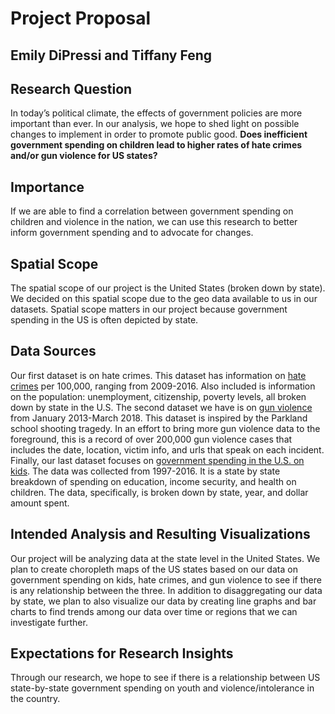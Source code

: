 # Project Proposal 

## Emily DiPressi and Tiffany Feng 

## Research Question

In today’s political climate, the effects of government policies are more important than ever. In our analysis, we hope to shed light on possible changes to implement in order to promote public good. **Does inefficient government spending on children lead to higher rates of hate crimes and/or gun violence for US states?**


## Importance

If we are able to find a correlation between government spending on children and violence in the nation, we can use this research to better inform government spending and to advocate for changes.

## Spatial Scope

The spatial scope of our project is the United States (broken down by state). We decided on this spatial scope due to the geo data available to us in our datasets. Spatial scope matters in our project because government spending in the US is often depicted by state.

## Data Sources

Our first dataset is on hate crimes. This dataset has information on [hate crimes](https://github.com/fivethirtyeight/data/tree/master/hate-crimes) per 100,000, ranging from 2009-2016. Also included is information on the population: unemployment, citizenship, poverty levels, all broken down by state in the U.S. The second dataset we have is on [gun violence](https://www.kaggle.com/jameslko/gun-violence-data) from January 2013-March 2018. This dataset is inspired by the Parkland school shooting tragedy. In an effort to bring more gun violence data to the foreground, this is a record of over 200,000 gun violence cases that includes the date, location, victim info, and urls that speak on each incident. Finally, our last dataset focuses on [government spending in the U.S. on kids](https://github.com/rfordatascience/tidytuesday/tree/master/data/2020/2020-09-15). The data was collected from 1997-2016. It is a state by state breakdown of spending on education, income security, and health on children. The data, specifically, is broken down by state, year, and dollar amount spent. 

## Intended Analysis and Resulting Visualizations

Our project will be analyzing data at the state level in the United States. We plan to create choropleth maps of the US states based on our data on government spending on kids, hate crimes, and gun violence to see if there is any relationship between the three. In addition to disaggregating our data by state, we plan to also visualize our data by creating line graphs and bar charts to find trends among our data over time or regions that we can investigate further.

## Expectations for Research Insights

Through our research, we hope to see if there is a relationship between US state-by-state government spending on youth and violence/intolerance in the country. 
